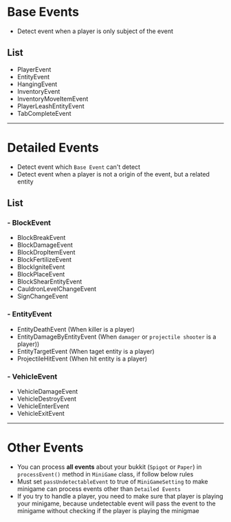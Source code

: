 # Base Events
- Detect event when a player is only subject of the event

## List
- PlayerEvent
- EntityEvent
- HangingEvent
- InventoryEvent
- InventoryMoveItemEvent
- PlayerLeashEntityEvent
- TabCompleteEvent

---

# Detailed Events
- Detect event which `Base Event` can't detect
- Detect event when a player is not a origin of the event, but a related entity

## List

### - BlockEvent
- BlockBreakEvent
- BlockDamageEvent
- BlockDropItemEvent
- BlockFertilizeEvent
- BlockIgniteEvent
- BlockPlaceEvent
- BlockShearEntityEvent
- CauldronLevelChangeEvent
- SignChangeEvent

### - EntityEvent
- EntityDeathEvent (When killer is a player)
- EntityDamageByEntityEvent (When `damager` or `projectile shooter` is a player))
- EntityTargetEvent (When taget entity is a player)
- ProjectileHitEvent (When hit entity is a player)

### - VehicleEvent
- VehicleDamageEvent
- VehicleDestroyEvent
- VehicleEnterEvent
- VehicleExitEvent

---

# Other Events
- You can process **all events** about your bukkit (`Spigot` or `Paper`) in `processEvent()` method in `MiniGame` class, if follow below rules
- Must set `passUndetectableEvent` to true of `MiniGameSetting` to make minigame can process events other than `Detailed Events`
- If you try to handle a player, you need to make sure that player is playing your minigame, because undetectable event will pass the event to the minigame without checking if the player is playing the minigmae




















